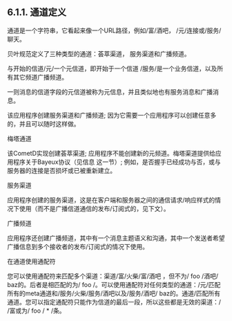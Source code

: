 ## 6.1.1. 通道定义
通道是一个字符串，它看起来像一个URL路径，例如/富/酒吧， /元/连接或/服务/聊天。

贝叶规范定义了三种类型的通道：荟萃渠道， 服务渠道和广播频道。

与开始的信道/元/一个元信道，即开始于一个信道 /服务/是一个业务信道，以及所有其它频道广播频道。

一则消息的信道字段的元信道被称为元信息，并且类似地也有服务消息和广播消息。

该应用程序创建服务渠道和广播频道; 因为它需要一个应用程序可以创建任意多的，并且可以随时这样做。

梅塔通道

该CometD实现创建荟萃渠道; 应用程序不能创建新的元频道。梅塔渠道提供给应用程序关于Bayeux协议（见信息 这一节）; 例如，是否握手已经成功与否，或与服务器的连接是否损坏或已被重新建立。

服务渠道

应用程序创建的服务渠道，这是在客户端和服务器之间的通信请求/响应样式的情况下使用（而不是广播信道通信的发布/订阅式的，见下文）。

广播频道

应用程序还创建广播频道，其中有一个消息主题语义和沟通，其中一个发送者希望广播信息到多个接收者的发布/订阅式的情况下使用。

在通道使用通配符

您可以使用通配符来匹配多个渠道：渠道/富/火柴/富/酒吧 ，但不为/ foo /酒吧/ baz的。后者是相匹配的为/ foo /。可以使用通配符对任何类型的通道：/元/匹配所有的meta通道和/服务/火柴/服务/酒吧以及/服务/酒吧/ baz的。通道/匹配所有通道。您可以指定通配符只能作为信道的最后一段，所以这些都是无效的渠道：/ /富或为/ foo / * /条。
